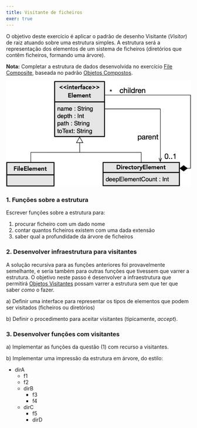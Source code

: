 ```yaml
---
title: Visitante de ficheiros
exer: true  
---
```


O objetivo deste exercício é aplicar o padrão de desenho Visitante (*Visitor*) de raiz atuando sobre uma estrutura simples. A estrutura será a representação dos elementos de um sistema de ficheiros (diretórios que contêm ficheiros, formando uma árvore).

**Nota:** Completar a estrutura de dados desenvolvida no exercício [File Composite](https://andre-santos-pt.github.io/kotlin/06_objetos/exercicios/filecomposite), baseada no padrão [Objetos Compostos](https://andre-santos-pt.github.io/kotlin/padroesdesenho/objetoscompostos).

![](../../06_objetos/exercicios/filecomposite.png)

### 1. Funções sobre a estrutura

Escrever funções sobre a estrutura para:
1. procurar ficheiro com um dado nome
2. contar quantos ficheiros existem com uma dada extensão
3. saber qual a profundidade da árvore de ficheiros


### 2. Desenvolver infraestrutura para visitantes

A solução recursiva para as funções anteriores foi provavelmente semelhante, e seria também para outras funções que tivessem que varrer a estrutura. O objetivo neste passo é desenvolver a infraestrutura que permitirá [Objetos Visitantes](../../padroesdesenho/visitante) possam varrer a estrutura sem que ter que saber *como* o fazer.

a) Definir uma interface para representar os tipos de elementos que podem ser visitados (ficheiros ou diretórios)

b) Definir o procedimento para aceitar visitantes (tipicamente, *accept*).

### 3. Desenvolver funções com visitantes

a) Implementar as funções da questão (1) com recurso a visitantes.

b) Implementar uma impressão da estrutura em árvore, do estilo:

 - dirA
   - f1
   - f2
   - dirB
     - f3
     - f4
   - dirC
     - f5
     - dirD
